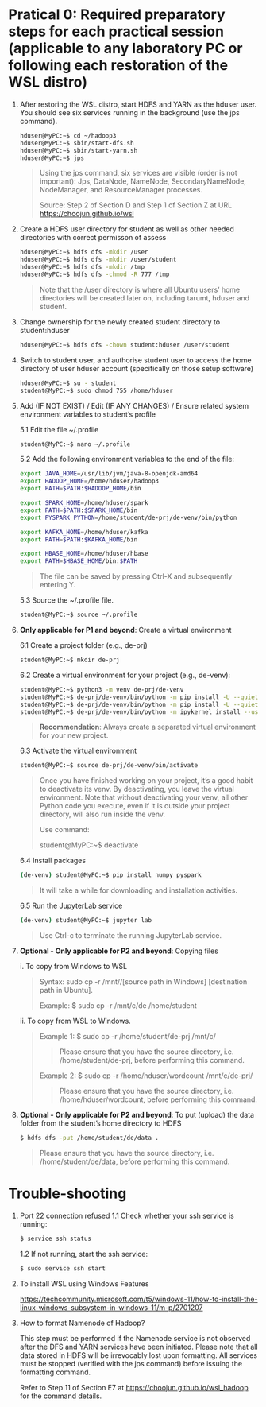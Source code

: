 # Pratical 0: Required preparatory steps for each practical session (applicable to any laboratory PC or following each restoration of the WSL distro)

1. After restoring the WSL distro, start HDFS and YARN as the hduser user. You should see six services running in the background (use the jps command). 
    ~~~bash
    hduser@MyPC:~$ cd ~/hadoop3
    hduser@MyPC:~$ sbin/start-dfs.sh
    hduser@MyPC:~$ sbin/start-yarn.sh
    hduser@MyPC:~$ jps
    ~~~
    > Using the jps command, six services are visible (order is not important): Jps, DataNode, NameNode, SecondaryNameNode, NodeManager, and ResourceManager processes.
    > 
    > Source: Step 2 of Section D and Step 1 of Section Z at URL https://choojun.github.io/wsl
2. Create a HDFS user directory for student as well as other needed directories with correct permisson of assess
     ~~~bash
     hduser@MyPC:~$ hdfs dfs -mkdir /user
     hduser@MyPC:~$ hdfs dfs -mkdir /user/student
     hduser@MyPC:~$ hdfs dfs -mkdir /tmp
     hduser@MyPC:~$ hdfs dfs -chmod -R 777 /tmp
     ~~~
     > Note that the /user directory is where all Ubuntu users’ home directories will be created later on, including tarumt, hduser and student.

3. Change ownership for the newly created student directory to student:hduser
     ~~~bash
     hduser@MyPC:~$ hdfs dfs -chown student:hduser /user/student
     ~~~

4. Switch to student user, and authorise student user to access the home directory of user hduser account (specifically on those setup software)
     ~~~bash
     hduser@MyPC:~$ su - student
     student@MyPC:~$ sudo chmod 755 /home/hduser
     ~~~

5. Add (IF NOT EXIST) / Edit (IF ANY CHANGES) / Ensure related system environment variables to student’s profile
 
   5.1 Edit the file ~/.profile
     ~~~bash
     student@MyPC:~$ nano ~/.profile
     ~~~
     
   5.2 Add the following environment variables to the end of the file:
     ~~~bash
     export JAVA_HOME=/usr/lib/jvm/java-8-openjdk-amd64
     export HADOOP_HOME=/home/hduser/hadoop3
     export PATH=$PATH:$HADOOP_HOME/bin
     
     export SPARK_HOME=/home/hduser/spark
     export PATH=$PATH:$SPARK_HOME/bin
     export PYSPARK_PYTHON=/home/student/de-prj/de-venv/bin/python

     export KAFKA_HOME=/home/hduser/kafka
     export PATH=$PATH:$KAFKA_HOME/bin

     export HBASE_HOME=/home/hduser/hbase
     export PATH=$HBASE_HOME/bin:$PATH
     
     ~~~
     > The file can be saved by pressing Ctrl-X and subsequently entering Y.
     
   5.3 Source the ~/.profile file.
     ~~~bash
     student@MyPC:~$ source ~/.profile
     ~~~

6. **Only applicable for P1 and beyond**: Create a virtual environment

   6.1 Create a project folder (e.g., de-prj)
     ~~~bash
     student@MyPC:~$ mkdir de-prj
     ~~~
     
   6.2 Create a virtual environment for your project (e.g., de-venv):
     ~~~bash
     student@MyPC:~$ python3 -m venv de-prj/de-venv
     student@MyPC:~$ de-prj/de-venv/bin/python -m pip install -U --quiet pip wheel setuptools 
     student@MyPC:~$ de-prj/de-venv/bin/python -m pip install -U --quiet ipykernel
     student@MyPC:~$ de-prj/de-venv/bin/python -m ipykernel install --user --name "de-venv" --display-name  "de-venv"
     ~~~
     > **Recommendation**: Always create a separated virtual environment for your new project.
     
   6.3 Activate the virtual environment
     ~~~bash
     student@MyPC:~$ source de-prj/de-venv/bin/activate
     ~~~
     > Once you have finished working on your project, it’s a good habit to deactivate its venv. By deactivating, you leave the virtual environment. Note that without deactivating your venv, all other Python code you execute, even if it is outside your project directory, will also run inside the venv.
     >
     > Use command:
     > 
     > student@MyPC:~$ deactivate
     
   6.4 Install packages
     ~~~bash
     (de-venv) student@MyPC:~$ pip install numpy pyspark
     ~~~
     > It will take a while for downloading and installation activities.
     
   6.5 Run the JupyterLab service
     ~~~bash
     (de-venv) student@MyPC:~$ jupyter lab
     ~~~
     > Use Ctrl-c to terminate the running JupyterLab service.

7. **Optional - Only applicable for P2 and beyond**: Copying files

   i. To copy from Windows to WSL
   > Syntax: sudo cp -r /mnt/<source drive>/[source path in Windows] [destination path in Ubuntu].
   > 
   > Example: $ sudo cp -r /mnt/c/de /home/student

   ii. To copy from WSL to Windows.
   > 
   > Example 1:
   > $ sudo cp -r /home/student/de-prj /mnt/c/
   > > Please ensure that you have the source directory, i.e. /home/student/de-prj, before performing this command.
   > 
   > Example 2:
   > $ sudo cp -r /home/hduser/wordcount /mnt/c/de-prj/
   > > Please ensure that you have the source directory, i.e. /home/hduser/wordcount, before performing this command.


8. **Optional - Only applicable for P2 and beyond**: To put (upload) the data folder from the student’s home directory to HDFS
   ~~~bash
   $ hdfs dfs -put /home/student/de/data .
   ~~~
   > Please ensure that you have the source directory, i.e. /home/student/de/data, before performing this command.


# Trouble-shooting

1. Port 22 connection refused
   1.1 Check whether your ssh service is running:
    ~~~bash
    $ service ssh status
    ~~~

   1.2 If not running, start the ssh service:
     ~~~bash
     $ sudo service ssh start
     ~~~

2. To install WSL using Windows Features

   https://techcommunity.microsoft.com/t5/windows-11/how-to-install-the-linux-windows-subsystem-in-windows-11/m-p/2701207

3. How to format Namenode of Hadoop?

   This step must be performed if the Namenode service is not observed after the DFS and YARN services have been initiated. Please note that all data stored in HDFS will be irrevocably lost upon formatting. All services must be stopped (verified with the jps command) before issuing the formatting command.

   Refer to Step 11 of Section E7 at https://choojun.github.io/wsl_hadoop for the command details.

   
   
